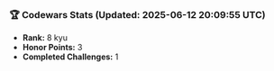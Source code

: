 ### 🏆 Codewars Stats (Updated: 2025-06-12 20:09:55 UTC)

- **Rank:** 8 kyu
- **Honor Points:** 3
- **Completed Challenges:** 1
